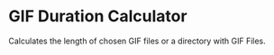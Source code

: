 # GIF Duration Calculator
 Calculates the length of chosen GIF files or a directory with GIF Files.
